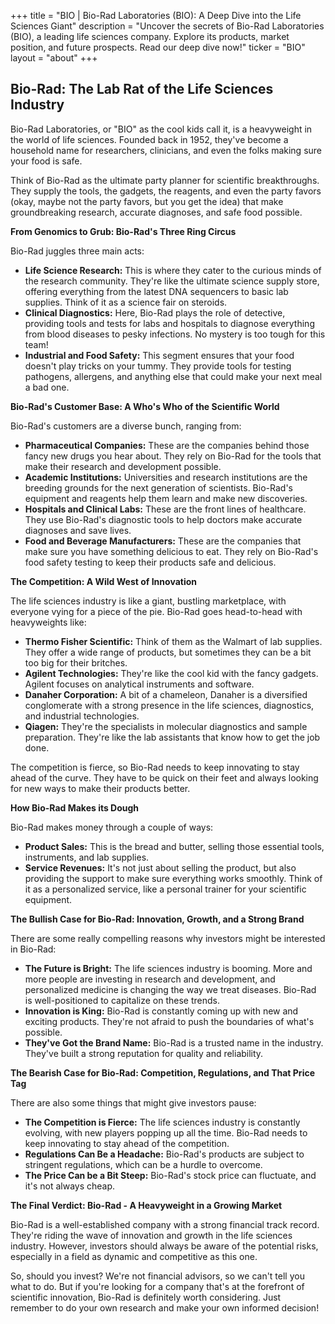 +++
title = "BIO |  Bio-Rad Laboratories (BIO): A Deep Dive into the Life Sciences Giant"
description = "Uncover the secrets of Bio-Rad Laboratories (BIO), a leading life sciences company. Explore its products, market position, and future prospects. Read our deep dive now!"
ticker = "BIO"
layout = "about"
+++

        


## Bio-Rad: The Lab Rat of the Life Sciences Industry

Bio-Rad Laboratories, or "BIO" as the cool kids call it, is a heavyweight in the world of life sciences. Founded back in 1952, they've become a household name for researchers, clinicians, and even the folks making sure your food is safe.  

Think of Bio-Rad as the ultimate party planner for scientific breakthroughs. They supply the tools, the gadgets, the reagents, and even the party favors (okay, maybe not the party favors, but you get the idea) that make groundbreaking research, accurate diagnoses, and safe food possible. 

**From Genomics to Grub: Bio-Rad's Three Ring Circus**

Bio-Rad juggles three main acts:

* **Life Science Research:** This is where they cater to the curious minds of the research community.  They're like the ultimate science supply store, offering everything from the latest DNA sequencers to basic lab supplies. Think of it as a science fair on steroids. 
* **Clinical Diagnostics:**  Here, Bio-Rad  plays the role of detective, providing tools and tests for labs and hospitals to diagnose everything from blood diseases to pesky infections.  No mystery is too tough for this team!
* **Industrial and Food Safety:** This segment ensures that your food doesn't play tricks on your tummy. They provide tools for testing pathogens, allergens, and anything else that could make your next meal a bad one.  

**Bio-Rad's Customer Base: A Who's Who of the Scientific World**

Bio-Rad's customers are a diverse bunch, ranging from:

* **Pharmaceutical Companies:**  These are the companies behind those fancy new drugs you hear about. They rely on Bio-Rad for the tools that make their research and development possible.
* **Academic Institutions:** Universities and research institutions are the breeding grounds for the next generation of scientists. Bio-Rad's equipment and reagents help them learn and make new discoveries.
* **Hospitals and Clinical Labs:** These are the front lines of healthcare. They use Bio-Rad's diagnostic tools to help doctors make accurate diagnoses and save lives. 
* **Food and Beverage Manufacturers:**  These are the companies that make sure you have something delicious to eat.  They rely on Bio-Rad's food safety testing to keep their products safe and delicious.

**The Competition: A Wild West of Innovation**

The life sciences industry is like a giant, bustling marketplace, with everyone vying for a piece of the pie. Bio-Rad goes head-to-head with heavyweights like:

* **Thermo Fisher Scientific:**  Think of them as the Walmart of lab supplies. They offer a wide range of products, but sometimes they can be a bit too big for their britches.
* **Agilent Technologies:**  They're like the cool kid with the fancy gadgets. Agilent focuses on analytical instruments and software.
* **Danaher Corporation:**  A bit of a chameleon, Danaher is a diversified conglomerate with a strong presence in the life sciences, diagnostics, and industrial technologies.
* **Qiagen:**  They're the specialists in molecular diagnostics and sample preparation. They're like the lab assistants that know how to get the job done.

The competition is fierce, so Bio-Rad needs to keep innovating to stay ahead of the curve. They have to be quick on their feet and always looking for new ways to make their products better.

**How Bio-Rad Makes its Dough**

Bio-Rad makes money through a couple of ways:

* **Product Sales:** This is the bread and butter, selling those essential tools, instruments, and lab supplies.
* **Service Revenues:**  It's not just about selling the product, but also providing the support to make sure everything works smoothly.  Think of it as a personalized service, like a personal trainer for your scientific equipment.

**The Bullish Case for Bio-Rad:  Innovation, Growth, and a Strong Brand**

There are some really compelling reasons why investors might be interested in Bio-Rad:

* **The Future is Bright:**  The life sciences industry is booming.  More and more people are investing in research and development, and personalized medicine is changing the way we treat diseases. Bio-Rad is well-positioned to capitalize on these trends.
* **Innovation is King:** Bio-Rad is constantly coming up with new and exciting products.  They're not afraid to push the boundaries of what's possible. 
* **They've Got the Brand Name:**  Bio-Rad is a trusted name in the industry. They've built a strong reputation for quality and reliability. 

**The Bearish Case for Bio-Rad: Competition, Regulations, and That Price Tag**

There are also some things that might give investors pause:

* **The Competition is Fierce:**  The life sciences industry is constantly evolving, with new players popping up all the time. Bio-Rad needs to keep innovating to stay ahead of the competition.
* **Regulations Can Be a Headache:**  Bio-Rad's products are subject to stringent regulations, which can be a hurdle to overcome.
* **The Price Can be a Bit Steep:**  Bio-Rad's stock price can fluctuate, and it's not always cheap. 

**The Final Verdict:  Bio-Rad - A Heavyweight in a Growing Market**

Bio-Rad is a well-established company with a strong financial track record.  They're riding the wave of innovation and growth in the life sciences industry.  However, investors should always be aware of the potential risks, especially in a field as dynamic and competitive as this one.

So, should you invest?  We're not financial advisors, so we can't tell you what to do.  But if you're looking for a company that's at the forefront of scientific innovation, Bio-Rad is definitely worth considering.  Just remember to do your own research and make your own informed decision! 

        